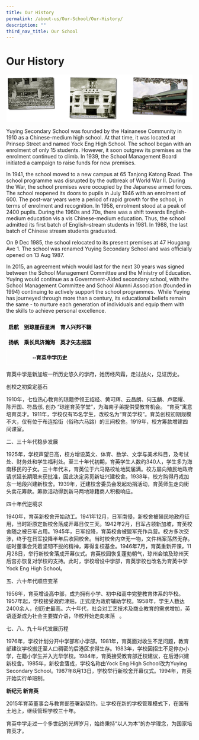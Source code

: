 ```yaml
---
title: Our History
permalink: /about-us/Our-School/Our-History/
description: ""
third_nav_title: Our School
---
```

Our History
===========

![](/images/History.png)

Yuying Secondary School was founded by the Hainanese Community in 1910 as a Chinese-medium high school. At that time, it was located at Prinsep Street and named Yock Eng High School. The school began with an enrolment of only 15 students. However, it soon outgrew its premises as the enrolment continued to climb. In 1939, the School Management Board initiated a campaign to raise funds for new premises.

  

In 1941, the school moved to a new campus at 65 Tanjong Katong Road. The school programme was disrupted by the outbreak of World War II. During the War, the school premises were occupied by the Japanese armed forces. The school reopened its doors to pupils in July 1946 with an enrolment of 600. The post-war years were a period of rapid growth for the school, in terms of enrolment and recognition. In 1958, enrolment stood at a peak of 2400 pupils. During the 1960s and 70s, there was a shift towards English-medium education vis a vis Chinese-medium education. Thus, the school admitted its first batch of English-stream students in 1981. In 1988, the last batch of Chinese stream students graduated.

  

On 9 Dec 1985, the school relocated to its present premises at 47 Hougang Ave 1. The school was renamed Yuying Secondary School and was officially opened on 13 Aug 1987.

  

In 2015, an agreement which would last for the next 30 years was signed between the School Management Committee and the Ministry of Education. Yuying would continue as a Government-Aided secondary school, with the School Management Committee and School Alumni Association (founded in 1994) continuing to actively support the school programmes.  While Yuying has journeyed through more than a century, its educational beliefs remain the same - to nurture each generation of individuals and equip them with the skills to achieve personal excellence.




<style type="text/css">
.tg  {border-collapse:collapse;border-spacing:0;}
.tg td{border-color:black;border-style:solid;border-width:1px;font-family:Arial, sans-serif;font-size:14px;
  overflow:hidden;padding:10px 5px;word-break:normal;}
.tg th{border-color:black;border-style:solid;border-width:1px;font-family:Arial, sans-serif;font-size:14px;
  font-weight:normal;overflow:hidden;padding:10px 5px;word-break:normal;}
.tg .tg-z9t1{border-color:#ffffff;color:#000000;font-weight:bold;text-align:center;vertical-align:top}
</style>
<table class="tg">
<thead>
  <tr>
    <th class="tg-z9t1">启航　别琼崖莅星洲　育人兴邦不辍</th>
  </tr>
</thead>
<tbody>
  <tr>
    <td class="tg-z9t1">扬帆　乘长风济瀚海　英才矢志报国</td>
  </tr>
  <tr>
    <td class="tg-z9t1">--育英中学历史</td>
  </tr>
</tbody>
</table>

育英中学是新加坡一所历史悠久的学府，她历经风霜，走过战火，见证历史。

创校之初奠定基石    


1910年，七位热心教育的琼籍侨领王绍经、黄可辉、云昌朗、何玉麟、卢熙耀、陈开国、符昌邠, 创办 “琼崖育英学堂”，为海南子弟提供受教育机会。 “育英”寓意培育英才。1911年，学校仅有15名学生，改校名为“育英学校”。育英创校初期规模不大，仅有位于布连拾街（俗称六马路）的三间校舍。1919年，校方筹款增建四间课室。

二、三十年代稳步发展

1925年，学校声望日高，校方增设英文、体育、数学、文学与美术科目，及考试处、财务处和学生福利处。至三十年代初期，育英学生人数约340人，学生多为海南移民的子女。三十年代末，育英位于六马路校址地契届满。校方屡向殖民地政府请求延长期限未获批准，因此决定另觅新址兴建校舍。1938年，校方购得丹戎加东一地段兴建新校舍。1939年，迁建校舍委员会发起劝捐活动，育英师生走向街头卖花筹款。筹款活动得到新马两地琼籍商人积极响应。

四十年代逆境求

1940年，育英新校舍开始动工。1941年12月，日军南侵，新校舍被殖民地政府征用，当时距原定新校舍落成开幕日仅三天。1942年2月，日军占领新加坡，育英校舍随之被日军占用。1945年，日军投降，育英校舍被盟军充作兵营。校方多次交涉，终于在日军投降半年后收回校舍。当时校舍内空无一物，文件档案荡然无存。临时董事会凭着坚韧不拔的精神，筹得复校基金。1946年7月，育英重新开课，11月28日，举行新校舍落成开幕仪式。育英校园恢复蓬勃朝气，琼州会馆及琼州天后宫亦恢复对学校的支持。此时，学校增设中学部，育英学校也改名为育英中学 Yock Eng High School。   

五、六十年代顺应变革

1956年，育英增设高中部，成为拥有小学、初中和高中完整教育体系的华校。1957年起，学校接受政府津贴，正式成为政府辅助学校。1958年，学生人数达2400余人，创历史最高。六十年代，社会对工艺技术及商业教育的需求增加，英语逐渐成为社会主要媒介语，华校开始走向末落   。

七、八、九十年代发展历程 

1976年，学校计划分开中学部和小学部。1981年，育英面对收生不足问题，教育部建议学校搬迁至人口稠密的后港区求得生存。1983年，学校因招生不足停办小学，在籍小学生并入光华学校。1984年，育英接受教育部迁校建议，在后港兴建新校舍。1985年，新校舍落成，学校名称由Yock Eng High School改为Yuying Secondary School。1987年8月13日，学校举行新校舍开幕仪式。1994年，育英开始实行单班制。 

<b> 新纪元 新育英 </b>

2015年育英董事会与教育部签署新契约，让学校在新的学校管理模式下，在国有土地上，继续管理学校三十年。

  

育英中学走过一个多世纪的光辉岁月，始终秉持“以人为本”的办学理念，为国家培育英才。